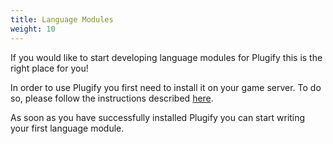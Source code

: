 ```yaml
---
title: Language Modules
weight: 10
---
```


If you would like to start developing language modules for Plugify this is the right place for you!

In order to use Plugify you first need to install it on your game server. To do so, please follow the instructions described [here](/en/general/installation/).

As soon as you have successfully installed Plugify you can start writing your first language module.